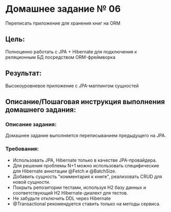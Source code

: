 # Домашнее задание № 06
Переписать приложение для хранения книг на ORM

## Цель:
Полноценно работать с JPA + Hibernate для подключения к реляционным БД посредством ORM-фреймворка

## Результат: 
Высокоуровневое приложение с JPA-маппингом сущностей

## Описание/Пошаговая инструкция выполнения домашнего задания:

### Описание задания:
Домашнее задание выполняется переписыванием предыдущего на JPA.

### Требования:
* Использовать JPA, Hibernate только в качестве JPA-провайдера.
* Для решения проблемы N+1 можно использовать специфические для Hibernate аннотации @Fetch и @BatchSize.
* Добавить сущность "комментария к книге", реализовать CRUD для новой сущности.
* Покрыть репозитории тестами, используя H2 базу данных и соответствующий H2 Hibernate-диалект для тестов.
* Не забудьте отключить DDL через Hibernate
* @Transactional рекомендуется ставить только на методы сервиса.

